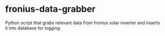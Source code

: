 # fronius-data-grabber
Python script that grabs relevant data from fronius solar inverter and inserts it into database for logging.
